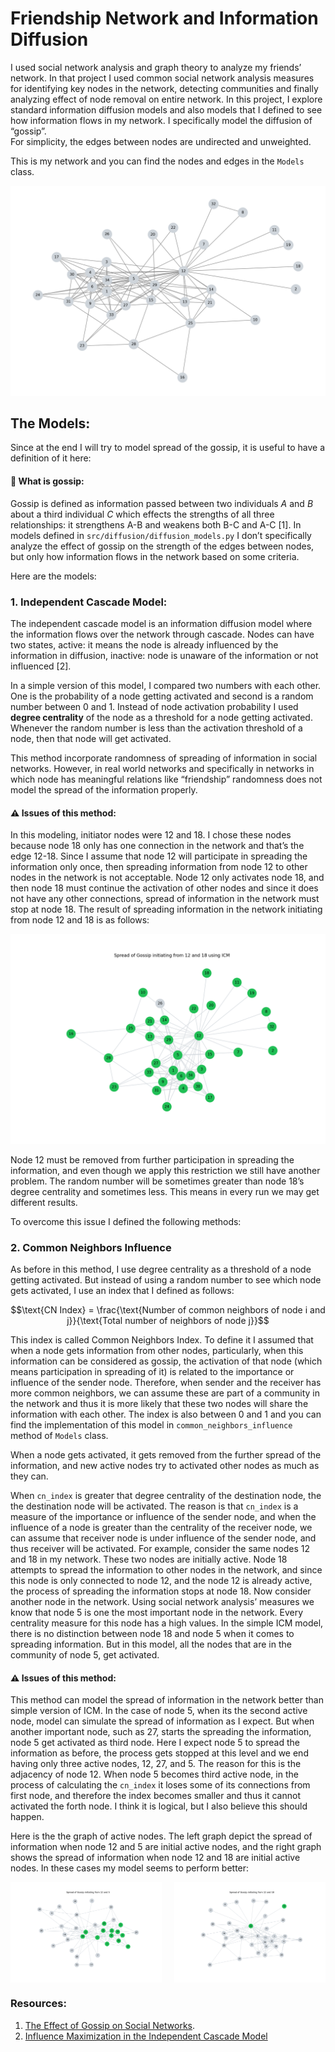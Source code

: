 # Friendship Network and Information Diffusion
I used social network analysis and graph theory to analyze my friends’ network. In that project I used common social network analysis measures for identifying key nodes in the network, detecting communities and finally analyzing effect of node removal on entire network.
In this project, I explore standard information diffusion models and also models that I defined to see how information flows in my network. I specifically model the diffusion of “gossip”.  
For simplicity, the edges between nodes are undirected and unweighted. 

This is my network and you can find the nodes and edges in the `Models` class. 

![Network](src/plots/network.png)

## The Models: 

Since at the end I will try to model spread of the gossip, it is useful to have a definition of it here:
#### :memo: What is gossip:
Gossip is defined as information passed between two individuals $A$ and $B$ about a third individual $C$ which effects the strengths of all three relationships: it strengthens $\text{A-B}$ and weakens both $\text{B-C}$ and $\text{A-C}$ [1].
In models defined in `src/diffusion/diffusion_models.py` I don’t specifically analyze the effect of gossip on the strength of the edges between nodes, but only how information flows in the network based on some criteria. 

Here are the models:

### 1. Independent Cascade Model:
The independent cascade model is an information diffusion model where the information flows over the network through cascade. Nodes can have two states, active: it means the node is already influenced by the information in diffusion, inactive: node is unaware of the information or not influenced [2]. 

In a simple version of this model, I compared two numbers with each other. One is the probability of a node getting activated and second is a random number between 0 and 1. Instead of node activation probability I used **degree centrality** of the node as a threshold for a node getting activated. Whenever the random number is less than the activation threshold of a node, then that node will get activated. 

This method incorporate randomness of spreading of information in social networks. However, in real world networks and specifically in networks in which node has meaningful relations like “friendship” randomness does not model the spread of the information properly. 

#### :warning: Issues of this method:
In this modeling, initiator nodes were 12 and 18. I chose these nodes because node 18 only has one connection in the network and that’s the edge 12-18. Since I assume that node 12 will participate in spreading the information only once, then spreading information from node 12 to other nodes in the network is not acceptable. Node 12 only activates node 18, and then node 18 must continue the activation of other nodes and since it does not have any other connections, spread of information in the network must stop at node 18. The result of spreading information in the network initiating from node 12 and 18 is as follows:

![Activated Nodes](src/plots//icm/degree_12_18.spread.png)

Node 12 must be removed from further participation in spreading the information, and even though we apply this restriction we still have another problem. The random number will be sometimes greater than node 18’s degree centrality and sometimes less. This means in every run we may get different results. 

To overcome this issue I defined the following methods:

### 2. Common Neighbors Influence

As before in this method, I use degree centrality as a threshold of a node getting activated. But instead of using a random number to see which node gets activated, I use an index that I defined as follows:

$$\text{CN Index} = \frac{\text{Number of common neighbors of node i and j}}{\text{Total number of neighbors of node j}}$$

This index is called Common Neighbors Index. To define it I assumed that when a node gets information from other nodes, particularly, when this information can be considered as gossip, the activation of that node (which means participation in spreading of it) is related to the importance or influence of the sender node. Therefore, when sender and the receiver has more common neighbors, we can assume these are part of a community in the network and thus it is more likely that these two nodes will share the information with each other. The index is also between 0 and 1 and you can find the implementation of this model in `common_neighbors_influence` method of `Models` class. 

When a node gets activated, it gets removed from the further spread of the information, and new active nodes try to activated other nodes as much as they can. 

When `cn_index` is greater that degree centrality of the destination node, the the destination node will be activated. The reason is that `cn_index` is a measure of the importance or influence of the sender node, and when the influence of a node is greater than the centrality of the receiver node, we can assume that receiver node is under influence of the sender node, and thus receiver will be activated. 
For example, consider the same nodes 12 and 18 in my network. These two nodes are initially active. Node 18 attempts to spread the information to other nodes in the network, and since this node is only connected to node 12, and the node 12 is already active, the process of spreading the information stops at node 18. 
Now consider another node in the network. Using social network analysis’ measures we know that node 5 is one the most important node in the network. Every centrality measure for this node has a high values. In the simple ICM model, there is no distinction between node 18 and node 5 when it comes to spreading information. But in this model, all the nodes that are in the community of node 5, get activated.

#### :warning: Issues of this method:
This method can model the spread of information in the network better than simple version of ICM. In the case of node 5, when its the second active node, model can simulate the spread of information as I expect. But when another important node, such as 27, starts the spreading the information, node 5 get activated as third node. Here I expect node 5 to spread the information as before, the process gets stopped at this level and we end having only three active nodes, 12, 27, and 5. The reason for this is the adjacency of node 12. When node 5 becomes third active node, in the process of calculating the `cn_index` it loses some of its connections from first node, and therefore the index becomes smaller and thus it cannot activated the forth node. I think it is logical, but I also believe this should happen. 

Here is the the graph of active nodes. The left graph depict the spread of information when node 12 and 5 are initial active nodes, and the right graph shows the spread of information when node 12 and 18 are initial active nodes. In these cases my model seems to perform better:

<div style="display: flex; justify-content: space-between;">
  <img src="src/plots/cnim/spread_from_12_5.png" alt="Spread of information in the network using common neighbor index" style="width: 48%; height: auto;">
  <img src="src/plots/cnim/spread_from_12_18.png" alt="Spread of information in the network using common neighbor index" style="width: 48%; height: auto;">
</div>


### Resources:
1. [The Effect of Gossip on Social Networks](https://wiki.santafe.edu/images/4/4a/Gossip.pdf).
2. [Influence Maximization in the Independent Cascade Model](https://ceur-ws.org/Vol-1720/short9.pdf)

